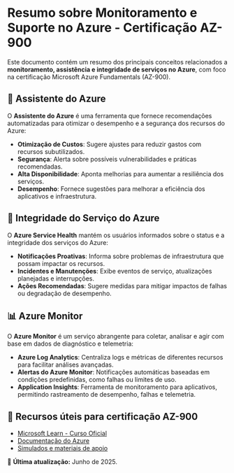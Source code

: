 # Resumo sobre Monitoramento e Suporte no Azure - Certificação AZ-900

Este documento contém um resumo dos principais conceitos relacionados a **monitoramento, assistência e integridade de serviços no Azure**, com foco na certificação Microsoft Azure Fundamentals (AZ-900).

## 🤖 Assistente do Azure
O **Assistente do Azure** é uma ferramenta que fornece recomendações automatizadas para otimizar o desempenho e a segurança dos recursos do Azure:

- **Otimização de Custos**: Sugere ajustes para reduzir gastos com recursos subutilizados.
- **Segurança**: Alerta sobre possíveis vulnerabilidades e práticas recomendadas.
- **Alta Disponibilidade**: Aponta melhorias para aumentar a resiliência dos serviços.
- **Desempenho**: Fornece sugestões para melhorar a eficiência dos aplicativos e infraestrutura.

## 🚦 Integridade do Serviço do Azure
O **Azure Service Health** mantém os usuários informados sobre o status e a integridade dos serviços do Azure:

- **Notificações Proativas**: Informa sobre problemas de infraestrutura que possam impactar os recursos.
- **Incidentes e Manutenções**: Exibe eventos de serviço, atualizações planejadas e interrupções.
- **Ações Recomendadas**: Sugere medidas para mitigar impactos de falhas ou degradação de desempenho.

## 📊 Azure Monitor
O **Azure Monitor** é um serviço abrangente para coletar, analisar e agir com base em dados de diagnóstico e telemetria:

- **Azure Log Analytics**: Centraliza logs e métricas de diferentes recursos para facilitar análises avançadas.
- **Alertas do Azure Monitor**: Notificações automáticas baseadas em condições predefinidas, como falhas ou limites de uso.
- **Application Insights**: Ferramenta de monitoramento para aplicativos, permitindo rastreamento de desempenho, falhas e telemetria.

## 🎯 Recursos úteis para certificação AZ-900
- [Microsoft Learn - Curso Oficial](https://learn.microsoft.com/pt-br/certifications/azure-fundamentals/)
- [Documentação do Azure](https://learn.microsoft.com/pt-br/azure/)
- [Simulados e materiais de apoio](https://www.examtopics.com/exams/microsoft/az-900/)

📌 **Última atualização:** Junho de 2025.
